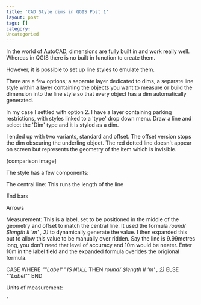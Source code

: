 ```yaml
---
title: 'CAD Style dims in QGIS Post 1'
layout: post
tags: []
category: 
Uncategoried
---
```


<p>In the world of AutoCAD, dimensions are fully built in and work really well. Whereas in QGIS there is no built in function to create them.</p>



<p>However, it is possible to set up line styles to emulate them. </p>



<p>There are a few options; a separate layer dedicated to dims, a separate line style within a layer containing the objects you want to measure or build the dimension into the line style so that every object has a dim automatically generated.</p>



<p>In my case I settled with option 2. I have a layer containing parking restrictions, with styles linked to a 'type' drop down menu. Draw a line and select the 'Dim' type and it is styled as a dim.</p>



<p>I ended up with two variants, standard and offset. The offset version stops the dim obscuring the underling object. The red dotted line doesn't appear on screen but represents the geometry of the item which is invisible.</p>



<p>{comparison image]</p>



<p>The style has a few components:</p>



<p>The central line: This runs the length of the line</p>



<p>End bars</p>



<p>Arrows</p>



<p>Measurement: This is a label, set to be positioned in the middle of the geometry and offset to match the central line. It used the formula   <em>round( $length II 'm' , 2) </em>  to dynamically generate the value. I then expanded this out to allow this value to be manually over ridden. Say the line is 9.99metres long, you don't need that level of accuracy and 10m would be neater. Enter 10m in the label field and the expanded formula overides the origional formula.</p>



<p><span class=""has-inline-color has-vivid-cyan-blue-color"">CASE WHERE   <em>""Label"" IS NULL </em>  THEN   <em>round( $length II 'm' , 2)</em>   ELSE   <em>""Label""</em>   END</span></p>



<p></p>



<p>Units of measurement:</p>
"
